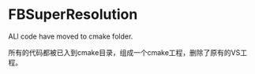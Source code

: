 # FBSuperResolution
ALl code have moved to cmake folder.

所有的代码都被已入到cmake目录，组成一个cmake工程，删除了原有的VS工程。
